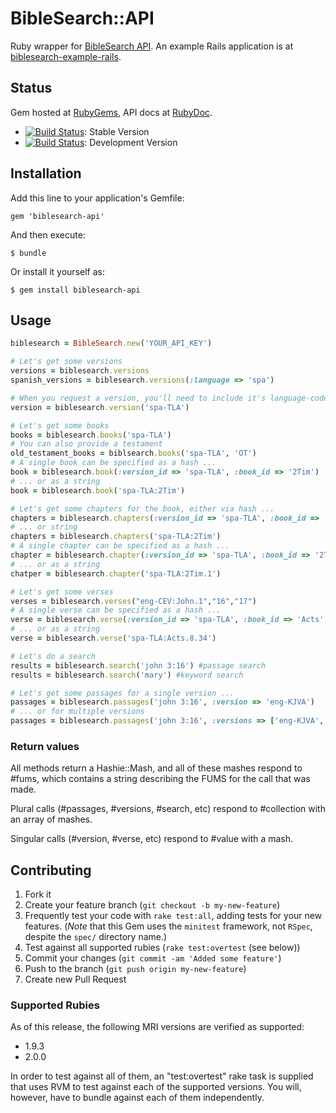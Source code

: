 # BibleSearch::API

Ruby wrapper for [BibleSearch API](http://tools.bibles.org). An example Rails application is at [biblesearch-example-rails](https://github.com/americanbible/biblesearch-example-rails).

## Status

Gem hosted at [RubyGems](http://rubygems.org/gems/biblesearch-api), API docs at [RubyDoc](http://rubydoc.info/gems/biblesearch-api).

* [![Build Status](https://travis-ci.org/americanbible/biblesearch-api-ruby.png?branch=master)](https://travis-ci.org/americanbible/biblesearch-api-ruby): Stable Version
* [![Build Status](https://travis-ci.org/americanbible/biblesearch-api-ruby.png?branch=develop)](https://travis-ci.org/americanbible/biblesearch-api-ruby): Development Version

## Installation

Add this line to your application's Gemfile:

    gem 'biblesearch-api'

And then execute:

    $ bundle

Or install it yourself as:

    $ gem install biblesearch-api

## Usage

```ruby
biblesearch = BibleSearch.new('YOUR_API_KEY')

# Let's get some versions
versions = biblesearch.versions
spanish_versions = biblesearch.versions(:language => 'spa')

# When you request a version, you'll need to include it's language-code prefix
version = biblesearch.version('spa-TLA')

# Let's get some books
books = biblesearch.books('spa-TLA')
# You can also provide a testament
old_testament_books = biblsearch.books('spa-TLA', 'OT')
# A single book can be specified as a hash ...
book = biblesearch.book(:version_id => 'spa-TLA', :book_id => '2Tim')
# ... or as a string
book = biblesearch.book('spa-TLA:2Tim')

# Let's get some chapters for the book, either via hash ...
chapters = biblesearch.chapters(:version_id => 'spa-TLA', :book_id => '2Tim')
# ... or string
chapters = biblesearch.chapters('spa-TLA:2Tim')
# A single chapter can be specified as a hash ...
chapter = biblesearch.chapter(:version_id => 'spa-TLA', :book_id => '2Tim', :chapter => 1)
# ... or as a string
chatper = biblesearch.chapter('spa-TLA:2Tim.1')

# Let's get some verses
verses = biblesearch.verses("eng-CEV:John.1","16","17")
# A single verse can be specified as a hash ...
verse = biblesearch.verse(:version_id => 'spa-TLA', :book_id => 'Acts', :chapter => '8', :verse => '34')
# ... or as a string
verse = biblesearch.verse('spa-TLA:Acts.8.34')

# Let's do a search
results = biblesearch.search('john 3:16') #passage search
results = biblesearch.search('mary') #keyword search

# Let's get some passages for a single version ...
passages = biblesearch.passages('john 3:16', :version => 'eng-KJVA')
# ... or for multiple versions
passages = biblesearch.passages('john 3:16', :versions => ['eng-KJVA', 'eng-CEV'])
```

### Return values

All methods return a Hashie::Mash, and all of these mashes respond to #fums, which contains a string describing the FUMS for the call that was made.

Plural calls (#passages, #versions, #search, etc) respond to #collection with an array of mashes.

Singular calls (#version, #verse, etc) respond to #value with a mash.

## Contributing

1. Fork it
1. Create your feature branch (`git checkout -b my-new-feature`)
1. Frequently test your code with `rake test:all`, adding tests for your new features. (*Note* that this Gem uses the `minitest` framework, not `RSpec`, despite the `spec/` directory name.)
1. Test against all supported rubies (`rake test:overtest` (see below))
1. Commit your changes (`git commit -am 'Added some feature'`)
1. Push to the branch (`git push origin my-new-feature`)
1. Create new Pull Request

### Supported Rubies

As of this release, the following MRI versions are verified as supported:

* 1.9.3
* 2.0.0

In order to test against all of them, an "test:overtest" rake task is supplied that uses RVM to test against each of the supported versions. You will, however, have to bundle against each of them independently.
